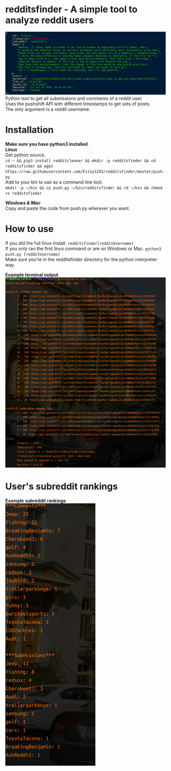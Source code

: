 # redditsfinder - A simple tool to analyze reddit users
![Alt text](images/readable.png "Optional Title") \
Python tool to get all submissions and comments of a reddit user. \
Uses the pushshift API with different timestamps to get sets of posts. \
The only argument is a reddit username. 

# Installation 
**Make sure you have python3 installed**.\
***Linux*** \
Get python source.\
`cd ~ && pip3 install redditcleaner && mkdir -p redditsfinder && cd redditsfinder && wget https://raw.githubusercontent.com/Fitzy1293/redditsfinder/master/push.py`\
Add to your bin to use as a command line tool. \
`mkdir -p ~/bin && cp push.py ~/bin/redditsfinder && cd ~/bin && chmod +x redditsfinder`


***Windows & Mac***\
Copy and paste the code from push.py wherever you want. 





# How to use
If you did the full linux install. `redditsfinder[redditUsername]` \
If you only ran the first linux command or are on Windows or Mac. `python3 push.py [redditUsername]` \
Make sure you're in the redditsfinder directory for the python interpreter way.

**Example terminal output**\
![Alt text](images/runScript.png?raw=true "Optional Title")

# User's subreddit rankings

**Example subreddit rankings**\
![Alt text](images/rank.png?raw=true "Optional Title")

